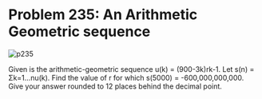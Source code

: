 # Problem 235: An Arithmetic Geometric sequence

![p235](img/235.gif)

Given is the arithmetic-geometric sequence u(k) = (900-3k)rk-1. Let s(n)
= Σk=1...nu(k). Find the value of r for which s(5000) =
-600,000,000,000. Give your answer rounded to 12 places behind the
decimal point.